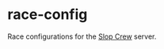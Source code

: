 # race-config

Race configurations for the [Slop Crew](https://github.com/SlopCrew/SlopCrew) server.

